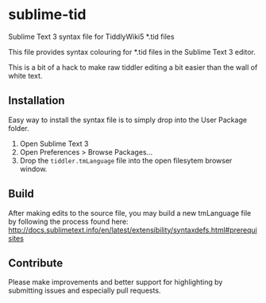 # sublime-tid
Sublime Text 3 syntax file for TiddlyWiki5 *.tid files

This file provides syntax colouring for *.tid files in the Sublime Text 3 editor.

This is a bit of a hack to make raw tiddler editing a bit easier than the wall of white text.

## Installation
Easy way to install the syntax file is to simply drop into the User Package folder.

1. Open Sublime Text 3
2. Open Preferences > Browse Packages...
3. Drop the `tiddler.tmLanguage` file into the open filesytem browser window.

## Build

After making edits to the source file, you may build a new tmLanguage file by following the process found here: http://docs.sublimetext.info/en/latest/extensibility/syntaxdefs.html#prerequisites

## Contribute
Please make improvements and better support for highlighting by submitting issues and especially pull requests.
